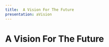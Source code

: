 ```yaml
---
title:  A Vision For The Future
presentation: aVision
---
```



<div class="TitleAligner TitleAligner-CenterCenter">
    <div>
        <h1 class="SlideMainTitle u-blue u-serif">A Vision For The Future</h1>
        <h2 class="SlideSubtitle"></h2>
        <div class="SlideTitleUnderline"></div>
    </div>
</div>
